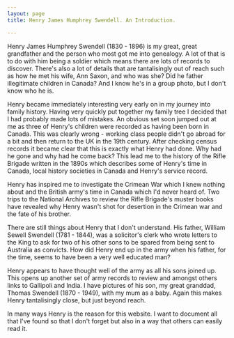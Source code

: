 ```yaml
---
layout: page
title: Henry James Humphrey Swendell. An Introduction.

---
```


Henry James Humphrey Swendell (1830 - 1896) is my great, great grandfather and the person who most got me into genealogy. A lot of that is to do with him being a soldier which means there are lots of records to discover. There's also a lot of details that are tantalisingly out of reach such as how he met his wife, Ann Saxon, and who was she? Did he father illegitimate children in Canada? And I know he's in a group photo, but I don't know who he is.

Henry became immediately interesting very early on in my journey into family history. Having very quickly put together my family tree I decided that I had probably made lots of mistakes. An obvious set soon jumped out at me as three of Henry's children were recorded as having been born in Canada. This was clearly wrong - working class people didn't go abroad for a bit and then return to the UK in the 19th century. After checking census records it became clear that this is exactly what Henry had done. Why had he gone and why had he come back? This lead me to the history of the Rifle Brigade written in the 1890s which describes some of Henry's time in Canada, local history societies in Canada and Henry's service record.

Henry has inspired me to investigate the Crimean War which I knew nothing about and the British army's time in Canada which I'd never heard of. Two trips to the National Archives to review the Rifle Brigade's muster books have revealed why Henry wasn't shot for desertion in the Crimean war and the fate of his brother.

There are still things about Henry that I don't understand. His father, William Sewell Swendell (1781 - 1844), was a solicitor's clerk who wrote letters to the King to ask for two of his other sons to be spared from being sent to Australia as convicts. How did Henry end up in the army when his father, for the time, seems to have been a very well educated man?

Henry appears to have thought well of the army as all his sons joined up. This opens up another set of army records to review and amongst others links to Gallipoli and India. I have pictures of his son, my great granddad, Thomas Swendell (1870 - 1949), with my mum as a baby. Again this makes Henry tantalisingly close, but just beyond reach.

In many ways Henry is the reason for this website. I want to document all that I've found so that I don't forget but also in a way that others can easily read it.
